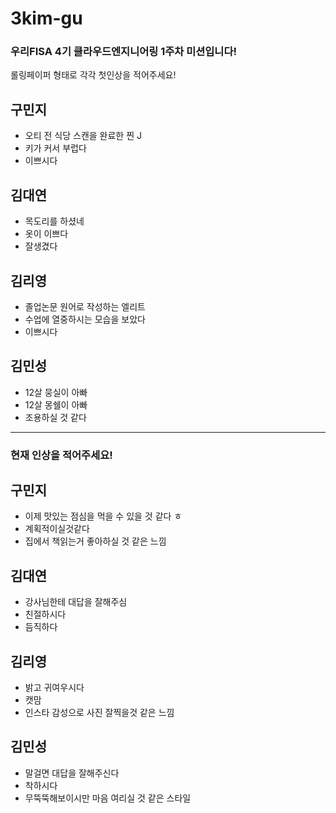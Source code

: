 # 3kim-gu
### 우리FISA 4기 클라우드엔지니어링 1주차 미션입니다!
롤링페이퍼 형태로 각각 첫인상을 적어주세요!

## 구민지
- 오티 전 식당 스캔을 완료한 찐 J
- 키가 커서 부럽다
- 이쁘시다

## 김대연
- 목도리를 하셨네
- 옷이 이쁘다
- 잘생겼다

## 김리영
- 졸업논문 원어로 작성하는 엘리트
- 수업에 열중하시는 모습을 보았다
- 이쁘시다

## 김민성
- 12살 뭉실이 아빠
- 12살 몽쉘이 아빠
- 조용하실 것 같다

--- 

### 현재 인상을 적어주세요!

## 구민지
- 이제 맛있는 점심을 먹을 수 있을 것 같다 ㅎ 
- 계획적이실것같다
- 집에서 책읽는거 좋아하실 것 같은 느낌

## 김대연
-  강사님한테 대답을 잘해주심 
-  친절하시다
-  듬직하다

## 김리영
- 밝고 귀여우시다
- 캣맘
- 인스타 감성으로 사진 잘찍을것 같은 느낌

## 김민성
- 말걸면 대답을 잘해주신다
- 착하시다
- 무뚝뚝해보이시만 마음 여리실 것 같은 스타일
